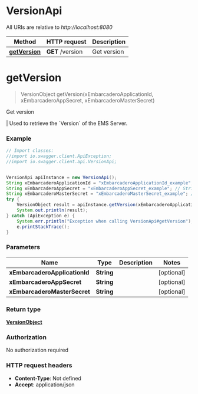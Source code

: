 # VersionApi

All URIs are relative to *http://localhost:8080*

Method | HTTP request | Description
------------- | ------------- | -------------
[**getVersion**](VersionApi.md#getVersion) | **GET** /version | Get version


<a name="getVersion"></a>
# **getVersion**
> VersionObject getVersion(xEmbarcaderoApplicationId, xEmbarcaderoAppSecret, xEmbarcaderoMasterSecret)

Get version

 |      Used to retrieve the &#x60;Version&#x60; of the EMS Server.

### Example
```java
// Import classes:
//import io.swagger.client.ApiException;
//import io.swagger.client.api.VersionApi;


VersionApi apiInstance = new VersionApi();
String xEmbarcaderoApplicationId = "xEmbarcaderoApplicationId_example"; // String | 
String xEmbarcaderoAppSecret = "xEmbarcaderoAppSecret_example"; // String | 
String xEmbarcaderoMasterSecret = "xEmbarcaderoMasterSecret_example"; // String | 
try {
    VersionObject result = apiInstance.getVersion(xEmbarcaderoApplicationId, xEmbarcaderoAppSecret, xEmbarcaderoMasterSecret);
    System.out.println(result);
} catch (ApiException e) {
    System.err.println("Exception when calling VersionApi#getVersion");
    e.printStackTrace();
}
```

### Parameters

Name | Type | Description  | Notes
------------- | ------------- | ------------- | -------------
 **xEmbarcaderoApplicationId** | **String**|  | [optional]
 **xEmbarcaderoAppSecret** | **String**|  | [optional]
 **xEmbarcaderoMasterSecret** | **String**|  | [optional]

### Return type

[**VersionObject**](VersionObject.md)

### Authorization

No authorization required

### HTTP request headers

 - **Content-Type**: Not defined
 - **Accept**: application/json

